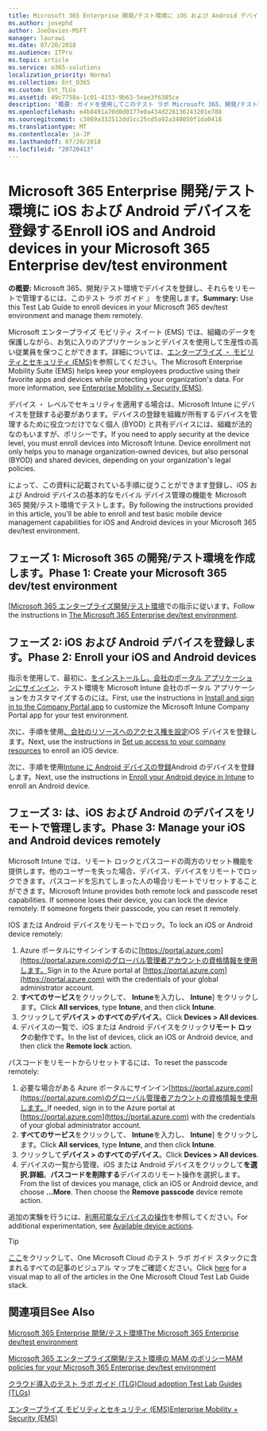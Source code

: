 ```yaml
---
title: Microsoft 365 Enterprise 開発/テスト環境に iOS および Android デバイスを登録する
ms.author: josephd
author: JoeDavies-MSFT
manager: laurawi
ms.date: 07/20/2018
ms.audience: ITPro
ms.topic: article
ms.service: o365-solutions
localization_priority: Normal
ms.collection: Ent_O365
ms.custom: Ent_TLGs
ms.assetid: 49c7758a-1c01-4153-9b63-5eae3f6305ce
description: '概要: ガイドを使用してこのテスト ラボ Microsoft 365、開発/テスト環境でデバイスを登録し、それらをリモートで管理します。'
ms.openlocfilehash: e4b8491a70d0d0177e0a434d228136243201e788
ms.sourcegitcommit: c3869a332512dd1cc25cd5a92a340050f1da0418
ms.translationtype: MT
ms.contentlocale: ja-JP
ms.lasthandoff: 07/20/2018
ms.locfileid: "20720413"
---
```

# <a name="enroll-ios-and-android-devices-in-your-microsoft-365-enterprise-devtest-environment"></a><span data-ttu-id="bbcd4-103">Microsoft 365 Enterprise 開発/テスト環境に iOS および Android デバイスを登録する</span><span class="sxs-lookup"><span data-stu-id="bbcd4-103">Enroll iOS and Android devices in your Microsoft 365 Enterprise dev/test environment</span></span>

 <span data-ttu-id="bbcd4-104">**の概要:** Microsoft 365、開発/テスト環境でデバイスを登録し、それらをリモートで管理するには、このテスト ラボ ガイド 』 を使用します。</span><span class="sxs-lookup"><span data-stu-id="bbcd4-104">**Summary:** Use this Test Lab Guide to enroll devices in your Microsoft 365 dev/test environment and manage them remotely.</span></span>
  
<span data-ttu-id="bbcd4-p101">Microsoft エンタープライズ モビリティ スイート (EMS) では、組織のデータを保護しながら、お気に入りのアプリケーションとデバイスを使用して生産性の高い従業員を保つことができます。詳細については、[エンタープライズ ・ モビリティとセキュリティ (EMS)](https://www.microsoft.com/cloud-platform/enterprise-mobility-security)を参照してください。</span><span class="sxs-lookup"><span data-stu-id="bbcd4-p101">The Microsoft Enterprise Mobility Suite (EMS) helps keep your employees productive using their favorite apps and devices while protecting your organization's data. For more information, see [Enterprise Mobility + Security (EMS)](https://www.microsoft.com/cloud-platform/enterprise-mobility-security).</span></span>
  
<span data-ttu-id="bbcd4-p102">デバイス ・ レベルでセキュリティを適用する場合は、Microsoft Intune にデバイスを登録する必要があります。デバイスの登録を組織が所有するデバイスを管理するために役立つだけでなく個人 (BYOD) と共有デバイスには、組織が法的なのもいますが、ポリシーです。</span><span class="sxs-lookup"><span data-stu-id="bbcd4-p102">If you need to apply security at the device level, you must enroll devices into Microsoft Intune. Device enrollment not only helps you to manage organization-owned devices, but also personal (BYOD) and shared devices, depending on your organization's legal policies.</span></span>
  
<span data-ttu-id="bbcd4-109">によって、この資料に記載されている手順に従うことができます登録し、iOS および Android デバイスの基本的なモバイル デバイス管理の機能を Microsoft 365 開発/テスト環境でテストします。</span><span class="sxs-lookup"><span data-stu-id="bbcd4-109">By following the instructions provided in this article, you'll be able to enroll and test basic mobile device management capabilities for iOS and Android devices in your Microsoft 365 dev/test environment.</span></span>
  
## <a name="phase-1-create-your-microsoft-365-devtest-environment"></a><span data-ttu-id="bbcd4-110">フェーズ 1: Microsoft 365 の開発/テスト環境を作成します。</span><span class="sxs-lookup"><span data-stu-id="bbcd4-110">Phase 1: Create your Microsoft 365 dev/test environment</span></span>

<span data-ttu-id="bbcd4-111">[[Microsoft 365 エンタープライズ開発/テスト環境](the-microsoft-365-enterprise-dev-test-environment.md)での指示に従います。</span><span class="sxs-lookup"><span data-stu-id="bbcd4-111">Follow the instructions in [The Microsoft 365 Enterprise dev/test environment](the-microsoft-365-enterprise-dev-test-environment.md).</span></span>
  
## <a name="phase-2-enroll-your-ios-and-android-devices"></a><span data-ttu-id="bbcd4-112">フェーズ 2: iOS および Android デバイスを登録します。</span><span class="sxs-lookup"><span data-stu-id="bbcd4-112">Phase 2: Enroll your iOS and Android devices</span></span>

<span data-ttu-id="bbcd4-113">指示を使用して、最初に、[をインストールし、会社のポータル アプリケーションにサインイン](https://docs.microsoft.com/intune-user-help/install-and-sign-in-to-the-intune-company-portal-app-ios)、テスト環境を Microsoft Intune 会社のポータル アプリケーションをカスタマイズするのには。</span><span class="sxs-lookup"><span data-stu-id="bbcd4-113">First, use the instructions in [Install and sign in to the Company Portal app](https://docs.microsoft.com/intune-user-help/install-and-sign-in-to-the-intune-company-portal-app-ios) to customize the Microsoft Intune Company Portal app for your test environment.</span></span>

<span data-ttu-id="bbcd4-114">次に、手順を使用[、会社のリソースへのアクセス権を設定](https://docs.microsoft.com/intune-user-help/enroll-your-device-in-intune-ios)iOS デバイスを登録します。</span><span class="sxs-lookup"><span data-stu-id="bbcd4-114">Next, use the instructions in [Set up access to your company resources](https://docs.microsoft.com/intune-user-help/enroll-your-device-in-intune-ios) to enroll an iOS device.</span></span>

<span data-ttu-id="bbcd4-115">次に、手順を使用[Intune に Android デバイスの登録](https://docs.microsoft.com/intune-user-help/enroll-your-device-in-intune-android)Android のデバイスを登録します。</span><span class="sxs-lookup"><span data-stu-id="bbcd4-115">Next, use the instructions in [Enroll your Android device in Intune](https://docs.microsoft.com/intune-user-help/enroll-your-device-in-intune-android) to enroll an Android device.</span></span>

## <a name="phase-3-manage-your-ios-and-android-devices-remotely"></a><span data-ttu-id="bbcd4-116">フェーズ 3: は、iOS および Android のデバイスをリモートで管理します。</span><span class="sxs-lookup"><span data-stu-id="bbcd4-116">Phase 3: Manage your iOS and Android devices remotely</span></span>

<span data-ttu-id="bbcd4-p103">Microsoft Intune では、リモート ロックとパスコードの両方のリセット機能を提供します。他のユーザーを失った場合、デバイス、デバイスをリモートでロックできます。パスコードを忘れてしまった人の場合リモートでリセットすることができます。</span><span class="sxs-lookup"><span data-stu-id="bbcd4-p103">Microsoft Intune provides both remote lock and passcode reset capabilities. If someone loses their device, you can lock the device remotely. If someone forgets their passcode, you can reset it remotely.</span></span>
  
<span data-ttu-id="bbcd4-120">IOS または Android デバイスをリモートでロック。</span><span class="sxs-lookup"><span data-stu-id="bbcd4-120">To lock an iOS or Android device remotely:</span></span>

1. <span data-ttu-id="bbcd4-121">Azure ポータルにサインインするのに[https://portal.azure.com](https://portal.azure.com)のグローバル管理者アカウントの資格情報を使用します。</span><span class="sxs-lookup"><span data-stu-id="bbcd4-121">Sign in to the Azure portal at [https://portal.azure.com](https://portal.azure.com) with the credentials of your global administrator account.</span></span>
2. <span data-ttu-id="bbcd4-122">**すべてのサービス**をクリックして、 **Intune**を入力し、 **Intune**] をクリックします。</span><span class="sxs-lookup"><span data-stu-id="bbcd4-122">Click **All services**, type **Intune**, and then click **Intune**.</span></span>
3. <span data-ttu-id="bbcd4-123">クリックして**デバイス > のすべてのデバイス**。</span><span class="sxs-lookup"><span data-stu-id="bbcd4-123">Click **Devices > All devices**.</span></span>
4. <span data-ttu-id="bbcd4-124">デバイスの一覧で、iOS または Android デバイスをクリック**リモート ロック**の動作です。</span><span class="sxs-lookup"><span data-stu-id="bbcd4-124">In the list of devices, click an iOS or Android device, and then click the **Remote lock** action.</span></span>

    
<span data-ttu-id="bbcd4-125">パスコードをリモートからリセットするには、</span><span class="sxs-lookup"><span data-stu-id="bbcd4-125">To reset the passcode remotely:</span></span>

1. <span data-ttu-id="bbcd4-126">必要な場合がある Azure ポータルにサインイン[https://portal.azure.com](https://portal.azure.com)のグローバル管理者アカウントの資格情報を使用します。</span><span class="sxs-lookup"><span data-stu-id="bbcd4-126">If needed, sign in to the Azure portal at [https://portal.azure.com](https://portal.azure.com) with the credentials of your global administrator account.</span></span>
2. <span data-ttu-id="bbcd4-127">**すべてのサービス**をクリックして、 **Intune**を入力し、 **Intune**] をクリックします。</span><span class="sxs-lookup"><span data-stu-id="bbcd4-127">Click **All services**, type **Intune**, and then click **Intune**.</span></span>
3. <span data-ttu-id="bbcd4-128">クリックして**デバイス > のすべてのデバイス**。</span><span class="sxs-lookup"><span data-stu-id="bbcd4-128">Click **Devices > All devices**.</span></span>
4. <span data-ttu-id="bbcd4-p104">デバイスの一覧から管理、iOS または Android デバイスをクリックして**を選択.詳細**。**パスコードを削除する**デバイスのリモート操作を選択します。</span><span class="sxs-lookup"><span data-stu-id="bbcd4-p104">From the list of devices you manage, click an iOS or Android device, and choose **...More**. Then choose the **Remove passcode** device remote action.</span></span>

<span data-ttu-id="bbcd4-131">追加の実験を行うには、[利用可能なデバイスの操作](https://docs.microsoft.com/intune/device-management#available-device-actions)を参照してください。</span><span class="sxs-lookup"><span data-stu-id="bbcd4-131">For additional experimentation, see [Available device actions](https://docs.microsoft.com/intune/device-management#available-device-actions).</span></span>

    

> [!TIP]
> <span data-ttu-id="bbcd4-132">[ここ](http://aka.ms/catlgstack)をクリックして、One Microsoft Cloud のテスト ラボ ガイド スタックに含まれるすべての記事のビジュアル マップをご確認ください。</span><span class="sxs-lookup"><span data-stu-id="bbcd4-132">Click [here](http://aka.ms/catlgstack) for a visual map to all of the articles in the One Microsoft Cloud Test Lab Guide stack.</span></span>
  
## <a name="see-also"></a><span data-ttu-id="bbcd4-133">関連項目</span><span class="sxs-lookup"><span data-stu-id="bbcd4-133">See Also</span></span>

[<span data-ttu-id="bbcd4-134">Microsoft 365 Enterprise 開発/テスト環境</span><span class="sxs-lookup"><span data-stu-id="bbcd4-134">The Microsoft 365 Enterprise dev/test environment</span></span>](the-microsoft-365-enterprise-dev-test-environment.md)
  
[<span data-ttu-id="bbcd4-135">Microsoft 365 エンタープライズ開発/テスト環境の MAM のポリシー</span><span class="sxs-lookup"><span data-stu-id="bbcd4-135">MAM policies for your Microsoft 365 Enterprise dev/test environment</span></span>](mam-policies-for-your-microsoft-365-enterprise-dev-test-environment.md)
  
[<span data-ttu-id="bbcd4-136">クラウド導入のテスト ラボ ガイド (TLG)</span><span class="sxs-lookup"><span data-stu-id="bbcd4-136">Cloud adoption Test Lab Guides (TLGs)</span></span>](cloud-adoption-test-lab-guides-tlgs.md)

[<span data-ttu-id="bbcd4-137">エンタープライズ モビリティとセキュリティ (EMS)</span><span class="sxs-lookup"><span data-stu-id="bbcd4-137">Enterprise Mobility + Security (EMS)</span></span>](https://www.microsoft.com/cloud-platform/enterprise-mobility-security)


